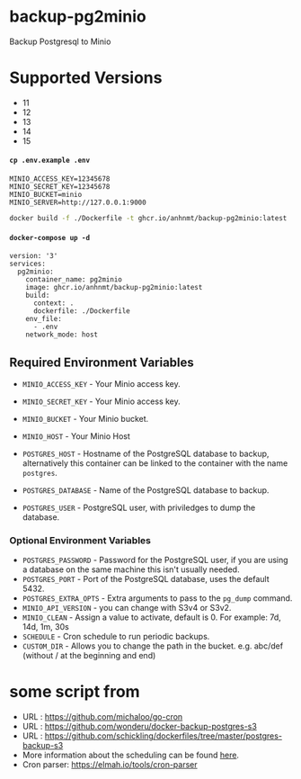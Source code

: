 # backup-pg2minio
Backup Postgresql to Minio

# Supported Versions
* 11
* 12
* 13
* 14
* 15

#### `cp .env.example .env`
```
MINIO_ACCESS_KEY=12345678
MINIO_SECRET_KEY=12345678
MINIO_BUCKET=minio
MINIO_SERVER=http://127.0.0.1:9000
```

```bash
docker build -f ./Dockerfile -t ghcr.io/anhnmt/backup-pg2minio:latest .
```

#### `docker-compose up -d`
```
version: '3'
services:
  pg2minio:
    container_name: pg2minio
    image: ghcr.io/anhnmt/backup-pg2minio:latest
    build:
      context: .
      dockerfile: ./Dockerfile
    env_file:
      - .env
    network_mode: host
```

## Required Environment Variables

- `MINIO_ACCESS_KEY` - Your Minio access key.
- `MINIO_SECRET_KEY` - Your Minio access key.
- `MINIO_BUCKET` - Your Minio bucket.
- `MINIO_HOST` - Your Minio Host

- `POSTGRES_HOST` - Hostname of the PostgreSQL database to backup, alternatively this container can be linked to the container with the name `postgres`.
- `POSTGRES_DATABASE` - Name of the PostgreSQL database to backup.
- `POSTGRES_USER` - PostgreSQL user, with priviledges to dump the database.

### Optional Environment Variables

- `POSTGRES_PASSWORD` - Password for the PostgreSQL user, if you are using a database on the same machine this isn't usually needed.
- `POSTGRES_PORT` - Port of the PostgreSQL database, uses the default 5432.
- `POSTGRES_EXTRA_OPTS` - Extra arguments to pass to the `pg_dump` command.
- `MINIO_API_VERSION` - you can change with S3v4 or S3v2.
- `MINIO_CLEAN` - Assign a value to activate, default is 0. For example: 7d, 14d, 1m, 30s
- `SCHEDULE` - Cron schedule to run periodic backups.
- `CUSTOM_DIR` - Allows you to change the path in the bucket. e.g. abc/def (without / at the beginning and end)

# some script from 
-  URL : https://github.com/michaloo/go-cron
-  URL : https://github.com/wonderu/docker-backup-postgres-s3
-  URL : https://github.com/schickling/dockerfiles/tree/master/postgres-backup-s3 
-  More information about the scheduling can be found [here](http://godoc.org/github.com/robfig/cron#hdr-Predefined_schedules).
- Cron parser: https://elmah.io/tools/cron-parser
